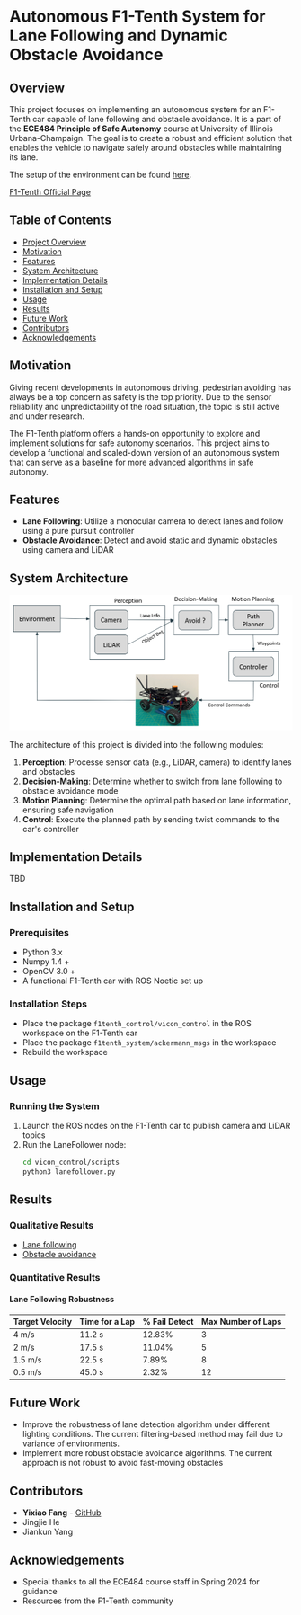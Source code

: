 # Autonomous F1-Tenth System for Lane Following and Dynamic Obstacle Avoidance

## Overview
This project focuses on implementing an autonomous system for an F1-Tenth car capable of lane following and obstacle avoidance. It is a part of the **ECE484 Principle of Safe Autonomy** course at University of Illinois Urbana-Champaign. The goal is to create a robust and efficient solution that enables the vehicle to navigate safely around obstacles while maintaining its lane.

The setup of the environment can be found [here](https://publish.illinois.edu/robotics-autonomy-resources/f1tenth/).

[F1-Tenth Official Page](https://f1tenth.org/)

## Table of Contents
- [Project Overview](#overview)
- [Motivation](#motivation)
- [Features](#features)
- [System Architecture](#system-architecture)
- [Implementation Details](#implementation-details)
- [Installation and Setup](#installation-and-setup)
- [Usage](#usage)
- [Results](#results)
- [Future Work](#future-work)
- [Contributors](#contributors)
- [Acknowledgements](#acknowledgements)

## Motivation
Giving recent developments in autonomous driving, pedestrian avoiding has always be a top concern as safety is the top priority. Due to the sensor reliability and unpredictability of the road situation, the topic is still active and under research. 

The F1-Tenth platform offers a hands-on opportunity to explore and implement solutions for safe autonomy scenarios. This project aims to develop a functional and scaled-down version of an autonomous system that can serve as a baseline for more advanced algorithms in safe autonomy.

## Features
- **Lane Following**: Utilize a monocular camera to detect lanes and follow using a pure pursuit controller
- **Obstacle Avoidance**: Detect and avoid static and dynamic obstacles using camera and LiDAR


## System Architecture
![System Architecture Diagram](block_diagram.png)

The architecture of this project is divided into the following modules:
1. **Perception**: Processe sensor data (e.g., LiDAR, camera) to identify lanes and obstacles
2. **Decision-Making**: Determine whether to switch from lane following to obstacle avoidance mode
3. **Motion Planning**: Determine the optimal path based on lane information, ensuring safe navigation
4. **Control**: Execute the planned path by sending twist commands to the car's controller


## Implementation Details
TBD


## Installation and Setup
### Prerequisites
- Python 3.x
- Numpy 1.4 +
- OpenCV 3.0 +
- A functional F1-Tenth car with ROS Noetic set up

### Installation Steps
- Place the package `f1tenth_control/vicon_control` in the ROS workspace on the F1-Tenth car
- Place the package `f1tenth_system/ackermann_msgs` in the workspace
- Rebuild the workspace
    

## Usage
### Running the System
1. Launch the ROS nodes on the F1-Tenth car to publish camera and LiDAR topics
2. Run the LaneFollower node:
    ```bash
    cd vicon_control/scripts
    python3 lanefollower.py
    ```


## Results
### Qualitative Results
- [Lane following](https://drive.google.com/file/d/1f9NQm4eKVa1SLJ_fwDYRuE5nmd7A-tVC/view?usp=sharing)
- [Obstacle avoidance](https://drive.google.com/file/d/1kjLTOfaxQiwLivaiRInXGz8rtO7P9P3L/view?usp=sharing)

### Quantitative Results
#### Lane Following Robustness
| Target Velocity| Time for a Lap  | % Fail Detect   | Max Number of Laps |
|---------|-----------------|-----------------|-----------------|
| 4 m/s   | 11.2 s          | 12.83%          | 3               |
| 2 m/s   | 17.5 s          | 11.04%          | 5               |
| 1.5 m/s | 22.5 s          | 7.89%           | 8               |
| 0.5 m/s | 45.0 s          | 2.32%           | 12              |

## Future Work
- Improve the robustness of lane detection algorithm under different lighting conditions. The current filtering-based method may fail due to variance of environments.
- Implement more robust obstacle avoidance algorithms. The current approach is not robust to avoid fast-moving obstacles

## Contributors
- **Yixiao Fang** - [GitHub](https://github.com/jimmyfyx)
- Jingjie He
- Jiankun Yang

## Acknowledgements
- Special thanks to all the ECE484 course staff in Spring 2024 for guidance
- Resources from the F1-Tenth community

